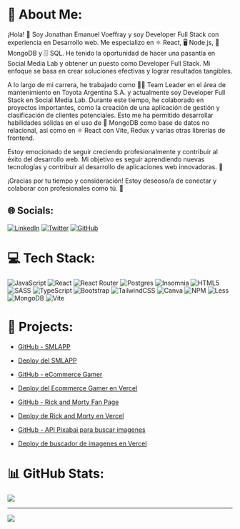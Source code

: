 # 💫 About Me:

¡Hola! 👋 Soy Jonathan Emanuel Voeffray y soy Developer Full Stack con experiencia en Desarrollo web. Me especializo en ⚛️ React, 🖥️ Node.js, 🍃 MongoDB y 🗄️ SQL. He tenido la oportunidad de hacer una pasantía en Social Media Lab y obtener un puesto como Developer Full Stack. Mi enfoque se basa en crear soluciones efectivas y lograr resultados tangibles.

A lo largo de mi carrera, he trabajado como 🧑‍💼 Team Leader en el área de mantenimiento en Toyota Argentina S.A. y actualmente soy Developer Full Stack en Social Media Lab. Durante este tiempo, he colaborado en proyectos importantes, como la creación de una aplicación de gestión y clasificación de clientes potenciales. Esto me ha permitido desarrollar habilidades sólidas en el uso de 🍃 MongoDB como base de datos no relacional, así como en ⚛️ React con Vite, Redux y varias otras librerías de frontend.

Estoy emocionado de seguir creciendo profesionalmente y contribuir al éxito del desarrollo web. Mi objetivo es seguir aprendiendo nuevas tecnologías y contribuir al desarrollo de aplicaciones web innovadoras. 🚀

¡Gracias por tu tiempo y consideración! Estoy deseoso/a de conectar y colaborar con profesionales como tú. 🤝


<!-- ¡Hola! 👋

Soy un 🧑‍💻 desarrollador Front End Junior apasionado por la tecnología y el diseño. Tengo experiencia en 🚀 JavaScript, ⚛️ React, React Router, 🐘 Postgres, 🎵 Insomnia, HTML5, 🎨 SASS, TypeScript, 🅱️ Bootstrap, 🌟 TailwindCSS, 🎨 Canva, 📦 NPM y 🎨 Less.

Mis habilidades incluyen el desarrollo de interfaces de usuario, diseño responsive, optimización de rendimiento y resolución de problemas. Si bien disfruto trabajar en cualquier proyecto de desarrollo web, tengo un gran interés en la creación de aplicaciones interactivas y el desarrollo de soluciones creativas y personalizadas.

Puedes echar un vistazo a algunos de mis proyectos en mi 🌐[portafolio en línea](https://portfolio-rouge-chi-69.vercel.app/) para ver ejemplos concretos de mi trabajo.

Mi objetivo es seguir aprendiendo y creciendo profesionalmente mientras sigo ofreciendo soluciones de alta calidad para proyectos web emocionantes.

¡Gracias por visitar mi perfil! 😊 -->

## 🌐 Socials:

[![LinkedIn](https://img.shields.io/badge/LinkedIn-%230077B5.svg?logo=linkedin&logoColor=white)](https://linkedin.com/in/voeffray-jonathan/)
[![Twitter](https://img.shields.io/badge/Twitter-%231DA1F2.svg?logo=Twitter&logoColor=white)](https://twitter.com/VoeffrayJona)
[![GitHub](https://img.shields.io/badge/GitHub-%23181717.svg?logo=github&logoColor=white)](https://github.com/Jonavoe)


# 💻 Tech Stack:

![JavaScript](https://img.shields.io/badge/javascript-%23323330.svg?style=for-the-badge&logo=javascript&logoColor=%23F7DF1E) ![React](https://img.shields.io/badge/react-%2320232a.svg?style=for-the-badge&logo=react&logoColor=%2361DAFB) ![React Router](https://img.shields.io/badge/React_Router-CA4245?style=for-the-badge&logo=react-router&logoColor=white) ![Postgres](https://img.shields.io/badge/postgres-%23316192.svg?style=for-the-badge&logo=postgresql&logoColor=white) ![Insomnia](https://img.shields.io/badge/Insomnia-black?style=for-the-badge&logo=insomnia&logoColor=5849BE) ![HTML5](https://img.shields.io/badge/html5-%23E34F26.svg?style=for-the-badge&logo=html5&logoColor=white) ![SASS](https://img.shields.io/badge/SASS-hotpink.svg?style=for-the-badge&logo=SASS&logoColor=white) ![TypeScript](https://img.shields.io/badge/typescript-%23007ACC.svg?style=for-the-badge&logo=typescript&logoColor=white) ![Bootstrap](https://img.shields.io/badge/bootstrap-%23563D7C.svg?style=for-the-badge&logo=bootstrap&logoColor=white) ![TailwindCSS](https://img.shields.io/badge/tailwindcss-%2338B2AC.svg?style=for-the-badge&logo=tailwind-css&logoColor=white) ![Canva](https://img.shields.io/badge/Canva-%2300C4CC.svg?style=for-the-badge&logo=Canva&logoColor=white) ![NPM](https://img.shields.io/badge/NPM-%23000000.svg?style=for-the-badge&logo=npm&logoColor=white) ![Less](https://img.shields.io/badge/less-2B4C80?style=for-the-badge&logo=less&logoColor=white) ![MongoDB](https://img.shields.io/badge/MongoDB-%234ea94b.svg?style=for-the-badge&logo=mongodb&logoColor=white) ![Vite](https://img.shields.io/badge/Vite-%23007ACC.svg?style=for-the-badge&logo=vite&logoColor=white)



# 📁 Projects:

- [GitHub - SMLAPP](https://github.com/Jonavoe/sml-app)
- [Deploy del SMLAPP](https://sml-app.vercel.app/)


- [GitHub - eCommerce Gamer](https://github.com/Jonavoe/ecommerce)
- [Deploy del Ecommerce Gamer en Vercel](https://ecommerce-swart-sigma.vercel.app/)

- [GitHub - Rick and Morty Fan Page](https://github.com/Jonavoe/Proyecto-rick-and-morty)
- [Deploy de Rick and Morty en Vercel](https://rick-and-morty-jonavoe.vercel.app/)

- [GitHub - API Pixabai para buscar imagenes](https://github.com/Jonavoe/searchImagesPixabai)
- [Deploy de buscador de imagenes en Vercel](https://vercel.com/jonavoe/search-images-pixabai)

# 📊 GitHub Stats:

<!-- ![](https://github-readme-stats.vercel.app/api?username=Jonavoe&theme=monokai&hide_border=false&include_all_commits=true&count_private=true)<br/> -->
![](https://github-readme-streak-stats.herokuapp.com/?user=Jonavoe&theme=monokai&hide_border=false)<br/>
<!-- ![](https://github-readme-stats.vercel.app/api/top-langs/?username=Jonavoe&theme=monokai&hide_border=false&include_all_commits=true&count_private=true&layout=compact) -->

---

[![](https://visitcount.itsvg.in/api?id=Jonavoe&icon=0&color=0)](https://visitcount.itsvg.in)

<!-- Proudly created with GPRM ( https://gprm.itsvg.in ) -->
